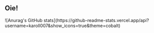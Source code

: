 ## Oie!
<div>
![Anurag's GitHub stats](https://github-readme-stats.vercel.app/api?username=karoll007&show_icons=true&theme=cobalt)
</div>
